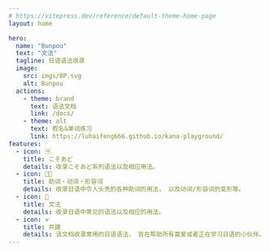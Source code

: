 ```yaml
---
# https://vitepress.dev/reference/default-theme-home-page
layout: home

hero:
  name: "Bunpou"
  text: "文法"
  tagline: 日语语法收录
  image:
    src: imgs/BP.svg
    alt: Bunpou
  actions:
    - theme: brand
      text: 语法文档
      link: /docs/
    - theme: alt
      text: 假名&单词练习
      link: https://luhaifeng666.github.io/kana-playground/
features:
  - icon: 🈂
    title: こそあど
    details: 收录こそあど系列语法以及相应用法。
  - icon: 😵‍💫
    title: 助词・动词・形容词
    details: 收录日语中令人头秃的各种助词的用法， 以及动词/形容词的变形等。
  - icon: 📝
    title: 文法
    details: 收录日语中常见的语法以及相应的用法。
  - icon: ⚒️
    title: 共建
    details: 该文档收录常用的日语语法， 旨在帮助所有喜爱或者正在学习日语的小伙伴。点击文档例句后的小喇叭，可以听到例句的语音哦~文档或语音若有错漏， 欢迎大佬们补充指正~
---
```

